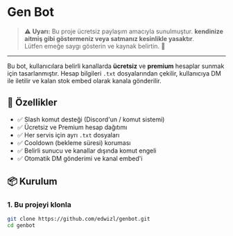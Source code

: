 # Gen Bot

> ⚠️ **Uyarı:** Bu proje ücretsiz paylaşım amacıyla sunulmuştur. **kendinize aitmiş gibi göstermeniz veya satmanız kesinlikle yasaktır**.  
> Lütfen emeğe saygı gösterin ve kaynak belirtin. 🙏

---

Bu bot, kullanıcılara belirli kanallarda **ücretsiz** ve **premium** hesaplar sunmak için tasarlanmıştır. Hesap bilgileri `.txt` dosyalarından çekilir, kullanıcıya DM ile iletilir ve kalan stok embed olarak kanala gönderilir.

## 🚀 Özellikler

- ✅ Slash komut desteği (Discord'un / komut sistemi)
- ✅ Ücretsiz ve Premium hesap dağıtımı
- ✅ Her servis için ayrı `.txt` dosyaları
- ✅ Cooldown (bekleme süresi) koruması
- ✅ Belirli sunucu ve kanallar dışında komut engeli
- ✅ Otomatik DM gönderimi ve kanal embed'i

## 📦 Kurulum

### 1. Bu projeyi klonla

```bash
git clone https://github.com/edwizl/genbot.git
cd genbot
